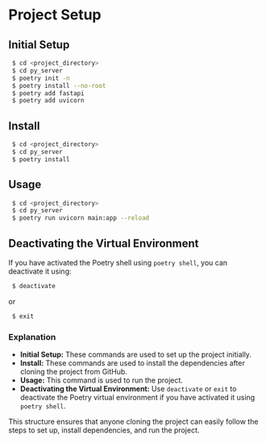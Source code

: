 # Project Setup

## Initial Setup
```bash
 $ cd <project_directory>
 $ cd py_server
 $ poetry init -n
 $ poetry install --no-root
 $ poetry add fastapi
 $ poetry add uvicorn
```

## Install
```bash
 $ cd <project_directory>
 $ cd py_server
 $ poetry install
```

## Usage
```bash
 $ cd <project_directory>
 $ cd py_server
 $ poetry run uvicorn main:app --reload
```

## Deactivating the Virtual Environment
If you have activated the Poetry shell using `poetry shell`, you can deactivate it using:
```bash
 $ deactivate
```
or
```bash
 $ exit
```

### Explanation

- **Initial Setup:** These commands are used to set up the project initially.
- **Install:** These commands are used to install the dependencies after cloning the project from GitHub.
- **Usage:** This command is used to run the project.
- **Deactivating the Virtual Environment:** Use `deactivate` or `exit` to deactivate the Poetry virtual environment if you have activated it using `poetry shell`.

This structure ensures that anyone cloning the project can easily follow the steps to set up, install dependencies, and run the project.
